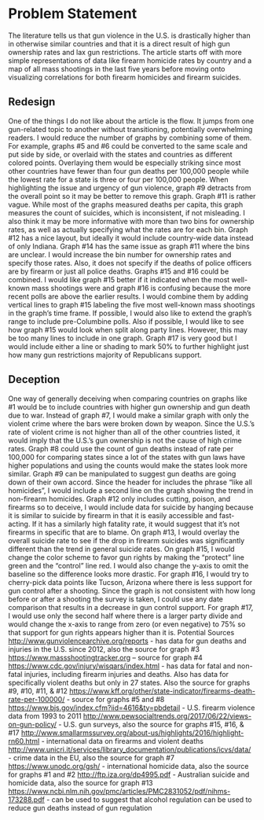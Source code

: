 # Problem Statement
The literature tells us that gun violence in the U.S. is drastically higher than in otherwise similar countries and that it is a direct result of high gun ownership rates and lax gun restrictions. The article starts off with more simple representations of data like firearm homicide rates by country and a map of all mass shootings in the last five years before moving onto visualizing correlations for both firearm homicides and firearm suicides. 

## Redesign
One of the things I do not like about the article is the flow. It jumps from one gun-related topic to another without transitioning, potentially overwhelming readers. I would reduce the number of graphs by combining some of them. For example, graphs #5 and #6 could be converted to the same scale and put side by side, or overlaid with the states and countries as different colored points. Overlaying them would be especially striking since most other countries have fewer than four gun deaths per 100,000 people while the lowest rate for a state is three or four per 100,000 people.
When highlighting the issue and urgency of gun violence, graph #9 detracts from the overall point so it may be better to remove this graph. 
Graph #11 is rather vague. While most of the graphs measured deaths per capita, this graph measures the count of suicides, which is inconsistent, if not misleading. I also think it may be more informative with more than two bins for ownership rates, as well as actually specifying what the rates are for each bin. 
Graph #12 has a nice layout, but ideally it would include country-wide data instead of only Indiana.
Graph #14 has the same issue as graph #11 where the bins are unclear. I would increase the bin number for ownership rates and specify those rates. Also, it does not specify if the deaths of police officers are by firearm or just all police deaths.
Graphs #15 and #16 could be combined. I would like graph #15 better if it indicated when the most well-known mass shootings were and graph #16 is confusing because the more recent polls are above the earlier results. I would combine them by adding vertical lines to graph #15 labeling the five most well-known mass shootings in the graph’s time frame. If possible, I would also like to extend the graph’s range to include pre-Columbine polls. Also if possible, I would like to see how graph #15 would look when split along party lines. However, this may be too many lines to include in one graph.
Graph #17 is very good but I would include either a line or shading to mark 50% to further highlight just how many gun restrictions majority of Republicans support.

## Deception
One way of generally deceiving when comparing countries on graphs like #1 would be to include countries with higher gun ownership and gun death due to war.
Instead of graph #7, I would make a similar graph with only the violent crime where the bars were broken down by weapon. Since the U.S.’s rate of violent crime is not higher than all of the other countries listed, it would imply that the U.S.’s gun ownership is not the cause of high crime rates.
Graph #8 could use the count of gun deaths instead of rate per 100,000 for comparing states since a lot of the states with gun laws have higher populations and using the counts would make the states look more similar.
Graph #9 can be manipulated to suggest gun deaths are going down of their own accord. Since the header for includes the phrase “like all homicides”, I would include a second line on the graph showing the trend in non-firearm homicides.
Graph #12 only includes cutting, poison, and firearms so to deceive, I would include data for suicide by hanging because it is similar to suicide by firearm in that it is easily accessible and fast-acting. If it has a similarly high fatality rate, it would suggest that it’s not firearms in specific that are to blame.
On graph #13, I would overlay the overall suicide rate to see if the drop in firearm suicides was significantly different than the trend in general suicide rates.
On graph #15, I would change the color scheme to favor gun rights by making the “protect” line green and the “control” line red. I would also change the y-axis to omit the baseline so the difference looks more drastic.
For graph #16, I would try to cherry-pick data points like Tucson, Arizona where there is less support for gun control after a shooting. Since the graph is not consistent with how long before or after a shooting the survey is taken, I could use any date comparison that results in a decrease in gun control support.
For graph #17, I would use only the second half where there is a larger party divide and would change the x-axis to range from zero (or even negative) to 75% so that support for gun rights appears higher than it is.
Potential Sources
http://www.gunviolencearchive.org/reports - has data for gun deaths and injuries in the U.S. since 2012, also the source for graph #3
https://www.massshootingtracker.org – source for graph #4
https://www.cdc.gov/injury/wisqars/index.html - has data for fatal and non-fatal injuries, including firearm injuries and deaths. Also has data for specifically violent deaths but only in 27 states. Also the source for graphs #9, #10, #11, & #12
https://www.kff.org/other/state-indicator/firearms-death-rate-per-100000/ - source for graphs #5 and #8
https://www.bjs.gov/index.cfm?iid=4616&ty=pbdetail - U.S. firearm violence data from 1993 to 2011
http://www.pewsocialtrends.org/2017/06/22/views-on-gun-policy/ - U.S. gun surveys, also the source for graphs #15, #16, & #17
http://www.smallarmssurvey.org/about-us/highlights/2016/highlight-rn60.html - international data on firearms and violent deaths
http://www.unicri.it/services/library_documentation/publications/icvs/data/ - crime data in the EU, also the source for graph #7
https://www.unodc.org/gsh/ - international homicide data, also the source for graphs #1 and #2
http://ftp.iza.org/dp4995.pdf - Australian suicide and homicide data, also the source for graph #13
https://www.ncbi.nlm.nih.gov/pmc/articles/PMC2831052/pdf/nihms-173288.pdf - can be used to suggest that alcohol regulation can be used to reduce gun deaths instead of gun regulation
